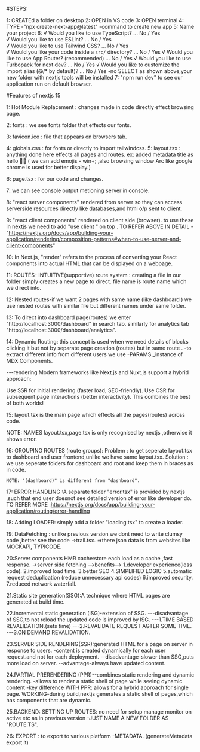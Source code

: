 #STEPS:

1: CREATEd a folder on desktop
2: OPEN in VS code
3: OPEN terminal
4: TYPE -"npx create-next-app@latest" -command to create new app
5: Name your project
6:  √ Would you like to use TypeScript? ... No / Yes    
    √ Would you like to use ESLint? ... No / Yes        
    √ Would you like to use Tailwind CSS? ... No / Yes  
    √ Would you like your code inside a `src/` directory? ... No / Yes
    √ Would you like to use App Router? (recommended) ... No / Yes
    √ Would you like to use Turbopack for next dev? ... No / Yes
    √ Would you like to customize the import alias (@/* by default)? ... No / Yes -no
    SELECT as shown above,your new folder with nextjs tools will be installed
7: "npm run dev" to see our application run on default browser.





#Features of nextjs 15

1:   Hot Module Replacement   :   changes made in code directly effect browsing page.

2:   fonts        :  we see fonts folder that effects our fonts.

3:   favicon.ico  :  file that appears on browsers tab.

4:   globals.css  :  for fonts or directly to import tailwindcss.
5:   layout.tsx   :  anything done here effects all pages and routes. 
                    ex: added metadata title as hello 👋👋 ( we can add emojis - win+; ,also browsing window Arc like google chrome is used for better display.)

6:   page.tsx     :  for our code and changes.  

7:   we can see console output metioning server in console.

8:   "react server components" rendered from server so they can access serverside resources directly like databases,and  html o/p sent to client.

9:   "react client components" rendered on client side (browser). to use these in nextjs we need to add "use client " on top .
TO REFER ABOVE IN DETAIL -"https://nextjs.org/docs/app/building-your-application/rendering/composition-patterns#when-to-use-server-and-client-components"

10:  In Next.js, "render" refers to the process of converting your React components into actual HTML that can be displayed on a webpage.

11:  ROUTES-  INTUITIVE(supportive) route system : creating a file in our folder simply creates a new page to direct.
                                                   file name is route name which we direct into.

12:  Nested routes-if we want 2 pages with same name (like  dashboard ) we use nested routes with similar file but different  names under same folder.

13:  To direct into dashboard page(routes) we enter "http://localhost:3000/dashboard" in search tab.
     similarly for analytics tab "http://localhost:3000/dashboard/analytics".

14:  Dynamic Routing: this concept is used when we need details of blocks clicking it but not by separate page      creation (routes) but in same route .
    -to extract different info from different users we use -PARAMS _instance of MDX Components.

---rendering
Modern frameworks like Next.js and Nuxt.js support a hybrid approach:

Use SSR for initial rendering (faster load, SEO-friendly).
Use CSR for subsequent page interactions (better interactivity).
This combines the best of both worlds!

15: layout.tsx is the main page which effects all the pages(routes) across code.

NOTE: NAMES layout.tsx,page.tsx is only recognised by nextjs ,otherwise it shows error.

16: GROUPING ROUTES (route groups): 
    Problem : to get seperate layout.tsx to dashboard and user frontend,unlike we have same layout.tsx.
    Solution : we use seperate folders for dashboard and root and keep them in braces as in code.

    NOTE: "(dashboard)" is different from "dashboard".


17: ERROR HANDLING :A separate folder "error.tsx" is provided by nextjs ,such that end user doesnot see detailed version of error like developer do.
TO REFER MORE :https://nextjs.org/docs/app/building-your-application/routing/error-handling

18: Adding LOADER: simply add a folder "loading.tsx" to create a loader.

19: DataFetching : unlike previous version we dont need to write clumsy code ,better see the code ->trail.tsx. 
=>there json data is from websites like MOCKAPI, TYPICODE.

20:Server components HMR cache:store each load as a cache ,fast response.
->server side fetching -->benefits--> 1.developer experience(less code).
2.improved load time.
3.better SEO
4.SIMPLIFIED LOGIC
5.automatic request deduplication (reduce unnecessary api codes)
6.improved security.
7.reduced network waterfall.

21.Static site generation(SSG):A technique where HTML pages are generated at build time.

22.incremental static generation (ISG)-extension of SSG.
---disadvantage of SSG,to not reload the updated code is improved by ISG.
---1.TIME BASED REVALIDATION.(sets time)
---2.REVALIDATE REQUEST AGTER SOME TIME.
---3.ON DEMAND REVALIDATION.

23.SERVER SIDE RENDERING(SSR):generated HTML for a page on server in response to users.
-content is created dynamically for each user request.and not for each deployment.
--disadvantage-slower than SSG,puts more load on server.
--advantage-always have updated content.

24.PARTIAL PRERENDERING (PPR)--combines static rendering and dynamic rendering.
    -allows to render a static shell of page while seeing dynamic content
    -key difference WITH PPR: allows for a hybrid approach for single page.
    WORKING-during build,nextjs generates a static shell of pages,which has components that are dynamic.

25.BACKEND:
    SETTING UP ROUTES:
        no need for setup manage monitor on active etc as in previous version
        -JUST NAME A NEW FOLDER AS "ROUTE.TS".

26: EXPORT : to export to various platform -METADATA. (generateMetadata export it)